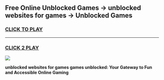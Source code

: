 
## Free Online Unblocked Games → unblocked websites for games → Unblocked Games
<h3>
<a href="https://premium.freeplayer.one?title=unblocked_websites_for_games&ref=21F">CLICK TO PLAY</a></h3>
<hr>

<h3>
<a href="https://premium.freeplayer.one?title=unblocked_websites_for_games&ref=21F">CLICK 2 PLAY</a>
  
</h3>

<a href="https://premium.freeplayer.one?title=unblocked_websites_for_games&ref=21F/"><img src="https://clearcache.store/games.png"></a>


**unblocked websites for games games unblocked: Your Gateway to Fun and Accessible Online Gaming**
